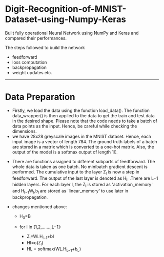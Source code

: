 # Digit-Recognition-of-MNIST-Dataset-using-Numpy-Keras
Built fully operational Neural Network using NumPy and Keras and compared their performances. 

The steps followed to build the network 
- feedforward
- loss computation
- backpropagation
- weight updates etc.
-------------------------------------------------

# Data Preparation
- Firstly, we load the data using the function load_data(). The function data_wrapper() is then applied to the data to get the train and test data in the desired shape. Please note that the code needs to take a batch of data points as the input. Hence, be careful while checking the dimensions.
- we have 28x28 greyscale images in the MNIST dataset. Hence, each input image is a vector of length 784. The ground truth labels of a batch are stored in a matrix which is converted to a one-hot matrix. Also, the output of the model is a softmax output of length 10. 
 

* There are functions assigned to different subparts of feedforward. The whole data is taken as one batch. No minibatch gradient descent is performed. The cumulative input to the layer Z<sub>l</sub>  is now a step in feedforward. The output of the last layer is denoted as H<sub>L</sub> .There are L−1 hidden layers. For each layer l, the Z<sub>l</sub> is stored as 'activation_memory' and H<sub>l−1</sub>W<sub>l</sub>,b<sub>l</sub> are stored as 'linear_memory' to use later in backpropagation.

- changes mentioned above:
	- H<sub>0</sub>=B
	- for l in [1,2,.......,L−1]:

		* Z<sub>l</sub>=Wl.H<sub>l−1</sub>+bl
		* Hl=σ(Z<sub>l</sub>)
		* HL = softmax(WL.H<sub>L−1</sub>+b<sub>L</sub>)




